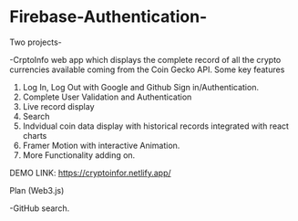 # Firebase-Authentication- 
Two projects- 

-CrptoInfo web app which displays the complete record of all the crypto currencies available coming from the Coin Gecko API.
Some key features
1) Log In, Log Out with Google and Github Sign in/Authentication. 
2) Complete User Validation and Authentication
3) Live record display
4) Search
5) Indvidual coin data display with historical records integrated with react charts
6) Framer Motion with interactive Animation.
7) More Functionality adding on.

DEMO LINK: https://cryptoinfor.netlify.app/


Plan (Web3.js)



-GitHub search. 
